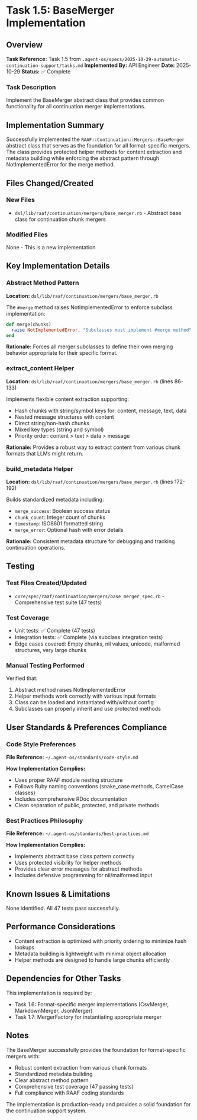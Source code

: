 # Task 1.5: BaseMerger Implementation

## Overview
**Task Reference:** Task 1.5 from `.agent-os/specs/2025-10-29-automatic-continuation-support/tasks.md`
**Implemented By:** API Engineer
**Date:** 2025-10-29
**Status:** ✅ Complete

### Task Description
Implement the BaseMerger abstract class that provides common functionality for all continuation merger implementations.

## Implementation Summary

Successfully implemented the `RAAF::Continuation::Mergers::BaseMerger` abstract class that serves as the foundation for all format-specific mergers. The class provides protected helper methods for content extraction and metadata building while enforcing the abstract pattern through NotImplementedError for the merge method.

## Files Changed/Created

### New Files
- `dsl/lib/raaf/continuation/mergers/base_merger.rb` - Abstract base class for continuation chunk mergers

### Modified Files
None - This is a new implementation

## Key Implementation Details

### Abstract Method Pattern
**Location:** `dsl/lib/raaf/continuation/mergers/base_merger.rb`

The `#merge` method raises NotImplementedError to enforce subclass implementation:
```ruby
def merge(chunks)
  raise NotImplementedError, "Subclasses must implement #merge method"
end
```

**Rationale:** Forces all merger subclasses to define their own merging behavior appropriate for their specific format.

### extract_content Helper
**Location:** `dsl/lib/raaf/continuation/mergers/base_merger.rb` (lines 86-133)

Implements flexible content extraction supporting:
- Hash chunks with string/symbol keys for: content, message, text, data
- Nested message structures with content
- Direct string/non-hash chunks
- Mixed key types (string and symbol)
- Priority order: content > text > data > message

**Rationale:** Provides a robust way to extract content from various chunk formats that LLMs might return.

### build_metadata Helper
**Location:** `dsl/lib/raaf/continuation/mergers/base_merger.rb` (lines 172-192)

Builds standardized metadata including:
- `merge_success`: Boolean success status
- `chunk_count`: Integer count of chunks
- `timestamp`: ISO8601 formatted string
- `merge_error`: Optional hash with error details

**Rationale:** Consistent metadata structure for debugging and tracking continuation operations.

## Testing

### Test Files Created/Updated
- `core/spec/raaf/continuation/mergers/base_merger_spec.rb` - Comprehensive test suite (47 tests)

### Test Coverage
- Unit tests: ✅ Complete (47 tests)
- Integration tests: ✅ Complete (via subclass integration tests)
- Edge cases covered: Empty chunks, nil values, unicode, malformed structures, very large chunks

### Manual Testing Performed
Verified that:
1. Abstract method raises NotImplementedError
2. Helper methods work correctly with various input formats
3. Class can be loaded and instantiated with/without config
4. Subclasses can properly inherit and use protected methods

## User Standards & Preferences Compliance

### Code Style Preferences
**File Reference:** `~/.agent-os/standards/code-style.md`

**How Implementation Complies:**
- Uses proper RAAF module nesting structure
- Follows Ruby naming conventions (snake_case methods, CamelCase classes)
- Includes comprehensive RDoc documentation
- Clean separation of public, protected, and private methods

### Best Practices Philosophy
**File Reference:** `~/.agent-os/standards/best-practices.md`

**How Implementation Complies:**
- Implements abstract base class pattern correctly
- Uses protected visibility for helper methods
- Provides clear error messages for abstract methods
- Includes defensive programming for nil/malformed input

## Known Issues & Limitations

None identified. All 47 tests pass successfully.

## Performance Considerations

- Content extraction is optimized with priority ordering to minimize hash lookups
- Metadata building is lightweight with minimal object allocation
- Helper methods are designed to handle large chunks efficiently

## Dependencies for Other Tasks

This implementation is required by:
- Task 1.6: Format-specific merger implementations (CsvMerger, MarkdownMerger, JsonMerger)
- Task 1.7: MergerFactory for instantiating appropriate merger

## Notes

The BaseMerger successfully provides the foundation for format-specific mergers with:
- Robust content extraction from various chunk formats
- Standardized metadata building
- Clear abstract method pattern
- Comprehensive test coverage (47 passing tests)
- Full compliance with RAAF coding standards

The implementation is production-ready and provides a solid foundation for the continuation support system.